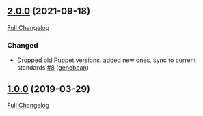 ## [2.0.0](https://github.com/ploperations/ploperations-zsh/tree/2.0.0) (2021-09-18)

[Full Changelog](https://github.com/ploperations/ploperations-zsh/compare/1.0.0...2.0.0)

### Changed

- Dropped old Puppet versions, added new ones, sync to current standards [\#8](https://github.com/ploperations/ploperations-zsh/pull/8) ([genebean](https://github.com/genebean))

## [1.0.0](https://github.com/ploperations/ploperations-zsh/tree/1.0.0) (2019-03-29)

[Full Changelog](https://github.com/ploperations/ploperations-zsh/compare/8acd4848910c369752b6a98bda1e5d360f555c32...1.0.0)
